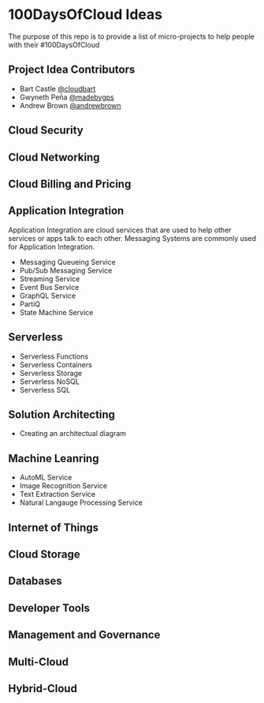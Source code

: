 # 100DaysOfCloud Ideas

The purpose of this repo is to provide a list of micro-projects to help people with their #100DaysOfCloud

## Project Idea Contributors

* Bart Castle [@cloudbart](https://twitter.com/cloudbart)
* Gwyneth Peña [@madebygps](https://twitter.com/madebygps)
* Andrew Brown [@andrewbrown](https://twitter.com/andrewbrown)

## Cloud Security

## Cloud Networking

## Cloud Billing and Pricing

## Application Integration

Application Integration are cloud services that are used to help other services or apps talk to each other.
Messaging Systems are commonly used for Application Integration.

* Messaging Queueing Service
* Pub/Sub Messaging Service
* Streaming Service
* Event Bus Service
* GraphQL Service
* PartiQ
* State Machine Service

## Serverless

* Serverless Functions
* Serverless Containers
* Serverless Storage
* Serverless NoSQL
* Serverless SQL

## Solution Architecting

* Creating an architectual diagram

## Machine Leanring

* AutoML Service
* Image Recognition Service
* Text Extraction Service
* Natural Langauge Processing Service

## Internet of Things

## Cloud Storage

## Databases

## Developer Tools

## Management and Governance

## Multi-Cloud

## Hybrid-Cloud

